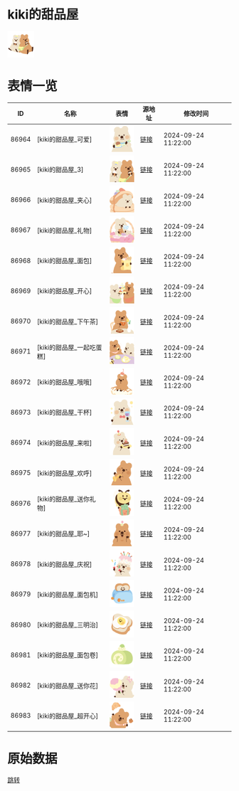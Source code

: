 # kiki的甜品屋

<img src="./cover.png" height="60" alt="cover" />

# 表情一览

|ID|名称|表情|源地址|修改时间|
|----|----|----|----|----|
|86964|[kiki的甜品屋_可爱]|<img src="./pic/086964_%5Bkiki的甜品屋_可爱%5D.png" height="60" alt="可爱"/>|[链接](https://i0.hdslb.com/bfs/garb/2522fd3769195a9e283ac0b211c352b867773be0.png)|2024-09-24 11:22:00|
|86965|[kiki的甜品屋_3]|<img src="./pic/086965_%5Bkiki的甜品屋_3%5D.png" height="60" alt="3"/>|[链接](https://i0.hdslb.com/bfs/garb/c843e21b91332c05c9cebb1a8e4abd62dfdee247.png)|2024-09-24 11:22:00|
|86966|[kiki的甜品屋_夹心]|<img src="./pic/086966_%5Bkiki的甜品屋_夹心%5D.png" height="60" alt="夹心"/>|[链接](https://i0.hdslb.com/bfs/garb/9c39ea4ae507dfb7a28b32a0ab55523d707a34b9.png)|2024-09-24 11:22:00|
|86967|[kiki的甜品屋_礼物]|<img src="./pic/086967_%5Bkiki的甜品屋_礼物%5D.png" height="60" alt="礼物"/>|[链接](https://i0.hdslb.com/bfs/garb/0b1cadba4ba0e0017c2309ef94a73260a964639e.png)|2024-09-24 11:22:00|
|86968|[kiki的甜品屋_面包]|<img src="./pic/086968_%5Bkiki的甜品屋_面包%5D.png" height="60" alt="面包"/>|[链接](https://i0.hdslb.com/bfs/garb/df2614d6da215ba5fb470750748c8c35507bf628.png)|2024-09-24 11:22:00|
|86969|[kiki的甜品屋_开心]|<img src="./pic/086969_%5Bkiki的甜品屋_开心%5D.png" height="60" alt="开心"/>|[链接](https://i0.hdslb.com/bfs/garb/07f72b03c69f50434a36b03ef2d455dca0a9a869.png)|2024-09-24 11:22:00|
|86970|[kiki的甜品屋_下午茶]|<img src="./pic/086970_%5Bkiki的甜品屋_下午茶%5D.png" height="60" alt="下午茶"/>|[链接](https://i0.hdslb.com/bfs/garb/94687022e99773735dd27582d0180e9d65d33847.png)|2024-09-24 11:22:00|
|86971|[kiki的甜品屋_一起吃蛋糕]|<img src="./pic/086971_%5Bkiki的甜品屋_一起吃蛋糕%5D.png" height="60" alt="一起吃蛋糕"/>|[链接](https://i0.hdslb.com/bfs/garb/30e4fa69e83935c0d7da0a3c95b994ca65428be0.png)|2024-09-24 11:22:00|
|86972|[kiki的甜品屋_哦哦]|<img src="./pic/086972_%5Bkiki的甜品屋_哦哦%5D.png" height="60" alt="哦哦"/>|[链接](https://i0.hdslb.com/bfs/garb/0467a1ccf5606f8dcc93c882d6ed38b7b634d8fa.png)|2024-09-24 11:22:00|
|86973|[kiki的甜品屋_干杯]|<img src="./pic/086973_%5Bkiki的甜品屋_干杯%5D.png" height="60" alt="干杯"/>|[链接](https://i0.hdslb.com/bfs/garb/d5e12252e0e9a50efa4ceaaf676a220cb8cdb943.png)|2024-09-24 11:22:00|
|86974|[kiki的甜品屋_来啦]|<img src="./pic/086974_%5Bkiki的甜品屋_来啦%5D.png" height="60" alt="来啦"/>|[链接](https://i0.hdslb.com/bfs/garb/9f2b92780e728da39abc506ab6664ee249a574dd.png)|2024-09-24 11:22:00|
|86975|[kiki的甜品屋_欢呼]|<img src="./pic/086975_%5Bkiki的甜品屋_欢呼%5D.png" height="60" alt="欢呼"/>|[链接](https://i0.hdslb.com/bfs/garb/d153913bb3d9075758bf0b585967cc19b6213e89.png)|2024-09-24 11:22:00|
|86976|[kiki的甜品屋_送你礼物]|<img src="./pic/086976_%5Bkiki的甜品屋_送你礼物%5D.png" height="60" alt="送你礼物"/>|[链接](https://i0.hdslb.com/bfs/garb/cfda9245e18004f8b593f948d5141afac7611111.png)|2024-09-24 11:22:00|
|86977|[kiki的甜品屋_耶~]|<img src="./pic/086977_%5Bkiki的甜品屋_耶~%5D.png" height="60" alt="耶~"/>|[链接](https://i0.hdslb.com/bfs/garb/98646fcd8b4a83b65d76426b8695cb3de6fd7548.png)|2024-09-24 11:22:00|
|86978|[kiki的甜品屋_庆祝]|<img src="./pic/086978_%5Bkiki的甜品屋_庆祝%5D.png" height="60" alt="庆祝"/>|[链接](https://i0.hdslb.com/bfs/garb/7875e1b349274c84f9c9a8f9b3b0c14c0d8529db.png)|2024-09-24 11:22:00|
|86979|[kiki的甜品屋_面包机]|<img src="./pic/086979_%5Bkiki的甜品屋_面包机%5D.png" height="60" alt="面包机"/>|[链接](https://i0.hdslb.com/bfs/garb/465d020127193648bb5067faee51418024fd81fb.png)|2024-09-24 11:22:00|
|86980|[kiki的甜品屋_三明治]|<img src="./pic/086980_%5Bkiki的甜品屋_三明治%5D.png" height="60" alt="三明治"/>|[链接](https://i0.hdslb.com/bfs/garb/ece279b0bc8a9776dff63d2a09b09a9d57ad7e55.png)|2024-09-24 11:22:00|
|86981|[kiki的甜品屋_面包卷]|<img src="./pic/086981_%5Bkiki的甜品屋_面包卷%5D.png" height="60" alt="面包卷"/>|[链接](https://i0.hdslb.com/bfs/garb/466bd95ae8286393dead1c199402a3153120a250.png)|2024-09-24 11:22:00|
|86982|[kiki的甜品屋_送你花]|<img src="./pic/086982_%5Bkiki的甜品屋_送你花%5D.png" height="60" alt="送你花"/>|[链接](https://i0.hdslb.com/bfs/garb/5d69332a8a90357b8fb7dde39d9db36f663ae783.png)|2024-09-24 11:22:00|
|86983|[kiki的甜品屋_超开心]|<img src="./pic/086983_%5Bkiki的甜品屋_超开心%5D.png" height="60" alt="超开心"/>|[链接](https://i0.hdslb.com/bfs/garb/73e4832758b7cb9f010e543ea54f2e55693ec8ab.png)|2024-09-24 11:22:00|

# 原始数据

[跳转](./raw.json)

